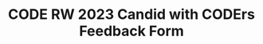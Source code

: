 ---
title: CODE RW 2023 Candid with CODErs Feedback Form
redirect_to: https://docs.google.com/forms/d/e/1FAIpQLSdmsAyazaiN_yP3j-5pSu_5juOEe8iGZ4tFC6kGwFJ-wpuf5w/viewform
redirect_from: 
  - /CwC2023FeedbackForm
  - /cwc2023feedbackform
---